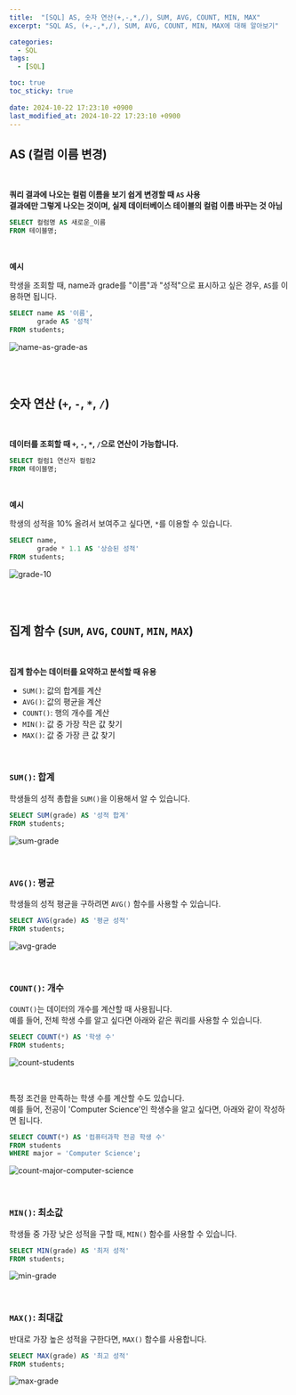 ```yaml
---
title:  "[SQL] AS, 숫자 연산(+,-,*,/), SUM, AVG, COUNT, MIN, MAX"
excerpt: "SQL AS, (+,-,*,/), SUM, AVG, COUNT, MIN, MAX에 대해 알아보기"

categories:
  - SQL
tags:
  - [SQL]

toc: true
toc_sticky: true
 
date: 2024-10-22 17:23:10 +0900
last_modified_at: 2024-10-22 17:23:10 +0900
---
```


## AS (컬럼 이름 변경)

<br>

**쿼리 결과에 나오는 컬럼 이름을 보기 쉽게 변경할 때 ```AS``` 사용**  
**결과에만 그렇게 나오는 것이며, 실제 데이터베이스 테이블의 컬럼 이름 바꾸는 것 아님**

```sql
SELECT 컬럼명 AS 새로운_이름
FROM 테이블명;
```

<br>

**예시**

학생을 조회할 때, name과 grade를 "이름"과 "성적"으로 표시하고 싶은 경우, ```AS```를 이용하면 됩니다.

```sql
SELECT name AS '이름',
       grade AS '성적'
FROM students;
```

![name-as-grade-as](https://github.com/user-attachments/assets/e1e41d8c-c444-4f8f-91d2-8142a8b5c6f1)

<br>

<br>

## 숫자 연산 (```+```, ```-```, ```*```, ```/```)

<br>

**데이터를 조회할 때 ```+```, ```-```, ```*```, ```/```으로 연산이 가능합니다.**

```sql
SELECT 컬럼1 연산자 컬럼2
FROM 테이블명;
```

<br>

**예시**

학생의 성적을 10% 올려서 보여주고 싶다면, ```*```를 이용할 수 있습니다.

```sql
SELECT name,
       grade * 1.1 AS '상승된 성적'
FROM students;
```

![grade-10](https://github.com/user-attachments/assets/e2bc5c76-7dc5-4bd9-b28a-118d25c524c3)

<br>

<br>

## 집계 함수 (```SUM```, ```AVG```, ```COUNT```, ```MIN```, ```MAX```)

<br>

**집계 함수는 데이터를 요약하고 분석할 때 유용**

- ```SUM()```: 값의 합계를 계산
- ```AVG()```: 값의 평균을 계산
- ```COUNT()```: 행의 개수를 계산
- ```MIN()```: 값 중 가장 작은 값 찾기
- ```MAX()```: 값 중 가장 큰 값 찾기

<br>

### ```SUM()```: 합계

학생들의 성적 총합을 ```SUM()```을 이용해서 알 수 있습니다.

```sql
SELECT SUM(grade) AS '성적 합계'
FROM students;
```

![sum-grade](https://github.com/user-attachments/assets/57afd032-bf7b-4369-969c-f2c0b91fa67e)

<br>

### ```AVG()```: 평균

학생들의 성적 평균을 구하려면 ```AVG()``` 함수를 사용할 수 있습니다.

```sql
SELECT AVG(grade) AS '평균 성적'
FROM students;
```

![avg-grade](https://github.com/user-attachments/assets/87c8d8d6-dead-4de4-ae7a-b2e5c4559688)

<br>

### ```COUNT()```: 개수

```COUNT()```는 데이터의 개수를 계산할 때 사용됩니다.  
예를 들어, 전체 학생 수를 알고 싶다면 아래와 같은 쿼리를 사용할 수 있습니다.

```sql
SELECT COUNT(*) AS '학생 수'
FROM students;
```

![count-students](https://github.com/user-attachments/assets/45929339-76b9-46a7-9169-2a2992e2b1e8)

<br>

특정 조건을 만족하는 학생 수를 계산할 수도 있습니다.  
예를 들어, 전공이 'Computer Science'인 학생수을 알고 싶다면, 아래와 같이 작성하면 됩니다.

```sql
SELECT COUNT(*) AS '컴퓨터과학 전공 학생 수'
FROM students
WHERE major = 'Computer Science';
```

![count-major-computer-science](https://github.com/user-attachments/assets/e9aa9614-37cf-42c6-b509-6c7550d532ff)

<br>

### ```MIN()```: 최소값

학생들 중 가장 낮은 성적을 구할 때, ```MIN()``` 함수를 사용할 수 있습니다.

```sql
SELECT MIN(grade) AS '최저 성적'
FROM students;
```

![min-grade](https://github.com/user-attachments/assets/e4977328-4f6b-46a2-a6c1-1ee5054b810f)

<br>

### ```MAX()```: 최대값

반대로 가장 높은 성적을 구한다면, ```MAX()``` 함수를 사용합니다.

```sql
SELECT MAX(grade) AS '최고 성적'
FROM students;
```

![max-grade](https://github.com/user-attachments/assets/21c37462-a51c-4f05-8bd3-85d2b38a009e)
